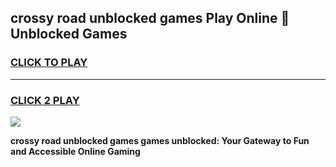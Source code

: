 
## crossy road unblocked games Play Online 👋 Unblocked Games
<h3>
<a href="https://premium.freeplayer.one?title=crossy_road_unblocked_games&ref=19F">CLICK TO PLAY</a></h3>
<hr>

<h3>
<a href="https://premium.freeplayer.one?title=crossy_road_unblocked_games&ref=19F">CLICK 2 PLAY</a>
  
</h3>

<a href="https://premium.freeplayer.one?title=crossy_road_unblocked_games&ref=19F"><img src="https://clearcache.store/games.png"></a>


**crossy road unblocked games games unblocked: Your Gateway to Fun and Accessible Online Gaming**
